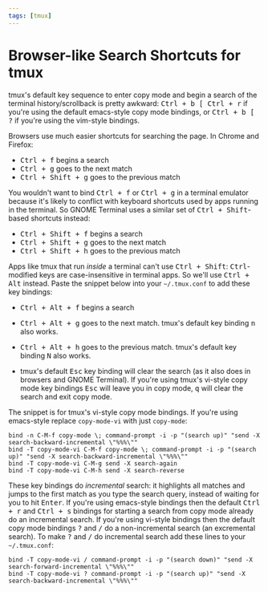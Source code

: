 ```yaml
---
tags: [tmux]
---
```


Browser-like Search Shortcuts for tmux
======================================

tmux's default key sequence to enter copy mode and begin a search of the terminal history/scrollback is pretty awkward:
<kbd><kbd><kbd>Ctrl</kbd> + <kbd>b</kbd></kbd> <kbd>[</kbd> <kbd><kbd>Ctrl</kbd> + <kbd>r</kbd></kbd></kbd>
if you're using the default emacs-style copy mode bindings, or
<kbd><kbd><kbd>Ctrl</kbd> + <kbd>b</kbd></kbd> <kbd>[</kbd> <kbd>?</kbd></kbd> if you're using the vim-style bindings.

Browsers use much easier shortcuts for searching the page. In Chrome and Firefox:

* <kbd><kbd>Ctrl</kbd> + <kbd>f</kbd></kbd> begins a search
* <kbd><kbd>Ctrl</kbd> + <kbd>g</kbd></kbd> goes to the next match
* <kbd><kbd>Ctrl</kbd> + <kbd>Shift</kbd> + <kbd>g</kbd></kbd> goes to the previous match

You wouldn't want to bind <kbd><kbd>Ctrl</kbd> + <kbd>f</kbd></kbd> or <kbd><kbd>Ctrl</kbd> + <kbd>g</kbd></kbd> in a terminal emulator because it's likely to
conflict with keyboard shortcuts used by apps running in the terminal. So GNOME Terminal uses a similar set of <kbd><kbd>Ctrl</kbd> + <kbd>Shift</kbd></kbd>-based
shortcuts instead:

* <kbd><kbd>Ctrl</kbd> + <kbd>Shift</kbd> + <kbd>f</kbd></kbd> begins a search
* <kbd><kbd>Ctrl</kbd> + <kbd>Shift</kbd> + <kbd>g</kbd></kbd> goes to the next match
* <kbd><kbd>Ctrl</kbd> + <kbd>Shift</kbd> + <kbd>h</kbd></kbd> goes to the previous match

Apps like tmux that run _inside_ a terminal can't use <kbd><kbd>Ctrl</kbd> + <kbd>Shift</kbd></kbd>: <kbd>Ctrl</kbd>-modified keys are case-insensitive in terminal
apps. So we'll use <kbd><kbd>Ctrl</kbd> + <kbd>Alt</kbd></kbd> instead. Paste the snippet below into your `~/.tmux.conf` to add these key bindings:

* <kbd><kbd>Ctrl</kbd> + <kbd>Alt</kbd> + <kbd>f</kbd></kbd> begins a search

* <kbd><kbd>Ctrl</kbd> + <kbd>Alt</kbd> + <kbd>g</kbd></kbd> goes to the next match.
  tmux's default key binding <kbd>n</kbd> also works.

* <kbd><kbd>Ctrl</kbd> + <kbd>Alt</kbd> + <kbd>h</kbd></kbd> goes to the previous match.
  tmux's default key binding <kbd>N</kbd> also works.

* tmux's default <kbd>Esc</kbd> key binding will clear the search (as it also does in browsers and GNOME Terminal). If you're using tmux's vi-style copy mode key
  bindings <kbd>Esc</kbd> will leave you in copy mode, <kbd>q</kbd> will clear the search and exit copy mode.

The snippet is for tmux's vi-style copy mode bindings. If you're using emacs-style replace `copy-mode-vi` with just `copy-mode`:

```
bind -n C-M-f copy-mode \; command-prompt -i -p "(search up)" "send -X search-backward-incremental \"%%%\""
bind -T copy-mode-vi C-M-f copy-mode \; command-prompt -i -p "(search up)" "send -X search-backward-incremental \"%%%\""
bind -T copy-mode-vi C-M-g send -X search-again
bind -T copy-mode-vi C-M-h send -X search-reverse
```

These key bindings do _incremental_ search: it highlights all matches and jumps to the first match as you type the search query, instead of waiting for you to
hit <kbd>Enter</kbd>. If you're using emacs-style bindings then the default <kbd><kbd>Ctrl</kbd> + <kbd>r</kbd></kbd> and <kbd><kbd>Ctrl</kbd> + <kbd>s</kbd></kbd>
bindings for starting a search from copy mode already do an incremental search. If you're using vi-style bindings then the default copy mode bindings
<kbd>?</kbd> and <kbd>/</kbd> do a non-incremental search (an excremental search). To make <kbd>?</kbd> and <kbd>/</kbd> do incremental search add these lines to
your `~/.tmux.conf`:

```
bind -T copy-mode-vi / command-prompt -i -p "(search down)" "send -X search-forward-incremental \"%%%\""
bind -T copy-mode-vi ? command-prompt -i -p "(search up)" "send -X search-backward-incremental \"%%%\""
```
